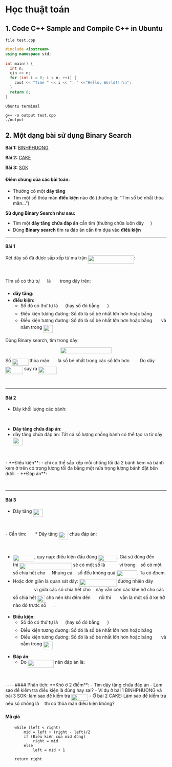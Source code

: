 # Học thuật toán

## 1. Code C++ Sample and Compile C++ in Ubuntu

```file test.cpp```

```C++
#include <iostream>
using namespace std;
 
int main() {
  int n;
  cin >> n;
  for (int i = 0; i < n; ++i) {
    cout << "Time " << i << ": " <<"Hello, World!!!\n";
  }
  return 0;
}
```

```Ubuntu terminal```
```console
g++ -o output test.cpp
./output
```

## 2. Một dạng bài sử dụng Binary Search
**Bài 1:** [BINHPHUONG](https://v2.bigocoder.com/courses/45/lectures/598/problems/1125?view=statement)

**Bài 2:** [CAKE](https://v2.bigocoder.com/courses/45/lectures/598/problems/1126?view=statement)

**Bài 3:** [SOK](https://v2.bigocoder.com/courses/45/lectures/598/problems/1127?view=statement)

#### Điểm chung của các bài toán:
  - Thường có một **dãy tăng** <img src="svgs/6512cbd0d448700a036bf3a691c37acc.svg?invert_in_darkmode" align=middle width=16.81517804999999pt height=14.15524440000002pt/>
  - Tìm một số thỏa mãn **điều kiện** nào đó (thường là: "Tìm số bé nhất thỏa mãn...")

  **Sử dụng Binary Search như sau:**
  - Tìm một **dãy tăng chứa đáp án** cần tìm (thường chứa luôn dãy <img src="svgs/6512cbd0d448700a036bf3a691c37acc.svg?invert_in_darkmode" align=middle width=16.81517804999999pt height=14.15524440000002pt/>)
  - Dùng **Binary search** tìm ra đáp án cần tìm dựa vào **điêù kiện**
---

#### Bài 1


Xét dãy số  đã được sắp xếp từ ma trận <img src="svgs/cd5544558e1b8fda2122c6528964588d.svg?invert_in_darkmode" align=middle width=143.73913949999996pt height=26.76175259999998pt/>:

<p align="center"><img src="svgs/1a7225afdae8c5382a16b927db7f28e3.svg?invert_in_darkmode" align=middle width=294.34931129999995pt height=16.438356pt/></p>

Tìm số có thứ tự <img src="svgs/d6328eaebbcd5c358f426dbea4bdbf70.svg?invert_in_darkmode" align=middle width=15.13700594999999pt height=22.465723500000017pt/> là <img src="svgs/18388dd958853045e13e838cb9076390.svg?invert_in_darkmode" align=middle width=20.54082194999999pt height=14.15524440000002pt/> trong dãy trên:

- **dãy tăng:** <img src="svgs/6512cbd0d448700a036bf3a691c37acc.svg?invert_in_darkmode" align=middle width=16.81517804999999pt height=14.15524440000002pt/>
- **điều kiện:** 
  - Số đó có thứ tự là <img src="svgs/d6328eaebbcd5c358f426dbea4bdbf70.svg?invert_in_darkmode" align=middle width=15.13700594999999pt height=22.465723500000017pt/> (hay số đó bằng <img src="svgs/18388dd958853045e13e838cb9076390.svg?invert_in_darkmode" align=middle width=20.54082194999999pt height=14.15524440000002pt/>)
  - Điều kiện tương đương: Số đó là số bé nhất lớn hơn hoặc bằng <img src="svgs/18388dd958853045e13e838cb9076390.svg?invert_in_darkmode" align=middle width=20.54082194999999pt height=14.15524440000002pt/>
  - Điều kiện tương đương: Số đó là số bé nhất lớn hơn hoặc bằng <img src="svgs/18388dd958853045e13e838cb9076390.svg?invert_in_darkmode" align=middle width=20.54082194999999pt height=14.15524440000002pt/> và nằm trong <img src="svgs/ece3cbfa82d027419eb51dc4e8505433.svg?invert_in_darkmode" align=middle width=28.78816874999999pt height=24.65753399999998pt/>



Dùng Binary search, tìm trong dãy: <p align="center"><img src="svgs/d7f9432e75e2f552763a7ef224f991b3.svg?invert_in_darkmode" align=middle width=160.61457719999999pt height=18.312383099999998pt/></p>

Số <img src="svgs/9c9fdc4c2227dafa78a577c8cc554cd9.svg?invert_in_darkmode" align=middle width=50.180624999999985pt height=22.831056599999986pt/> thỏa mãn: <img src="svgs/cbfb1b2a33b28eab8a3e59464768e810.svg?invert_in_darkmode" align=middle width=14.908688849999992pt height=22.465723500000017pt/> là số bé nhất trong các số lớn hơn <img src="svgs/18388dd958853045e13e838cb9076390.svg?invert_in_darkmode" align=middle width=20.54082194999999pt height=14.15524440000002pt/>. Do dãy <img src="svgs/f9d4c35781241262224c794779ff37d6.svg?invert_in_darkmode" align=middle width=54.73554239999999pt height=22.831056599999986pt/> suy ra <img src="svgs/68d2bebcd562b4ae5c84ad7e7ccb71e2.svg?invert_in_darkmode" align=middle width=57.36711914999999pt height=22.465723500000017pt/>

<p align="center"><img src="svgs/48ba87be7ded0954b4c732b8959c3094.svg?invert_in_darkmode" align=middle width=228.59061059999996pt height=16.438356pt/></p>

---
#### Bài 2
- Dãy khối lượng các bánh:
  <p align="center"><img src="svgs/41f1d2792f0c83c512dcaa84b65f35e1.svg?invert_in_darkmode" align=middle width=136.89888135pt height=16.438356pt/></p>
- **Dãy tăng chứa đáp án**:
- dãy tăng chứa đáp án: Tất cả số lượng chồng bánh có thể tạo ra từ dãy <img src="svgs/bb3344fd34b5b34a751f89fb77f742aa.svg?invert_in_darkmode" align=middle width=30.422525099999987pt height=24.65753399999998pt/>
<p align="center"><img src="svgs/162ab714633198aea435b93f73697f2e.svg?invert_in_darkmode" align=middle width=201.98992275pt height=16.438356pt/></p>
- **Điều kiện**: 
  - chỉ có thể sắp xếp mỗi chồng tối đa 2 bánh kem và bánh kem ở trên có trọng lượng tối đa bằng một nửa trọng lượng bánh đặt bên dưới.
- **Đáp án**:

<p align="center"><img src="svgs/fb153135178e5fc41d03ede4adb32f4c.svg?invert_in_darkmode" align=middle width=600.02976165pt height=16.438356pt/></p>

----
#### Bài 3
* Dãy tăng <img src="svgs/bb3344fd34b5b34a751f89fb77f742aa.svg?invert_in_darkmode" align=middle width=30.422525099999987pt height=24.65753399999998pt/>
<p align="center"><img src="svgs/7cad805ab0c9a5403b563973b9f529c6.svg?invert_in_darkmode" align=middle width=278.82421875pt height=16.438356pt/></p>
  - Cần tìm: <img src="svgs/18388dd958853045e13e838cb9076390.svg?invert_in_darkmode" align=middle width=20.54082194999999pt height=14.15524440000002pt/>
* Dãy tăng <img src="svgs/ece3cbfa82d027419eb51dc4e8505433.svg?invert_in_darkmode" align=middle width=28.78816874999999pt height=24.65753399999998pt/> chứa đáp án:
<p align="center"><img src="svgs/c561793fa59f0d6999b3ca5ae0924117.svg?invert_in_darkmode" align=middle width=172.69203105pt height=16.438356pt/></p>

  - <img src="svgs/308767f0a0dda0449f3a3930114211e5.svg?invert_in_darkmode" align=middle width=66.63658319999999pt height=22.465723500000017pt/>, quy nạp: điều kiện đầu đúng <img src="svgs/d24558f0e461d42d989742e64f621286.svg?invert_in_darkmode" align=middle width=58.985887949999984pt height=21.18721440000001pt/>. Giả sử đúng đến <img src="svgs/d6328eaebbcd5c358f426dbea4bdbf70.svg?invert_in_darkmode" align=middle width=15.13700594999999pt height=22.465723500000017pt/> thì <img src="svgs/533c0b4a311b7acb252730eb512d6da4.svg?invert_in_darkmode" align=middle width=163.63117649999998pt height=21.18721440000001pt/> sẽ có một số là <img src="svgs/fcc50933a875b396d5cf8605857fa5db.svg?invert_in_darkmode" align=middle width=37.18474154999999pt height=14.15524440000002pt/> vì trong <img src="svgs/5dc642f297e291cfdde8982599601d7e.svg?invert_in_darkmode" align=middle width=8.219209349999991pt height=21.18721440000001pt/> số có một số chia hết cho <img src="svgs/5dc642f297e291cfdde8982599601d7e.svg?invert_in_darkmode" align=middle width=8.219209349999991pt height=21.18721440000001pt/>. Nhưng cả <img src="svgs/5dc642f297e291cfdde8982599601d7e.svg?invert_in_darkmode" align=middle width=8.219209349999991pt height=21.18721440000001pt/> số đều không quá <img src="svgs/f1b92acfd1155bc606b904ea6455c43b.svg?invert_in_darkmode" align=middle width=64.45204259999998pt height=24.65753399999998pt/>. Ta có đpcm.
  - Hoặc đơn giản là quan sát dãy: <img src="svgs/2c329f4ccb56d63dd5a078bfdcebe413.svg?invert_in_darkmode" align=middle width=115.60497959999998pt height=24.65753399999998pt/> đương nhiên dãy <img src="svgs/adee21fad675f83c06223fa42e6022a4.svg?invert_in_darkmode" align=middle width=62.245839149999995pt height=17.723762100000005pt/> vì giữa các số chia hết cho <img src="svgs/5dc642f297e291cfdde8982599601d7e.svg?invert_in_darkmode" align=middle width=8.219209349999991pt height=21.18721440000001pt/> này vẫn còn các khe hở cho các số chia hết <img src="svgs/a37833a5494dbc3407c97f8d3239d766.svg?invert_in_darkmode" align=middle width=23.744301899999993pt height=21.18721440000001pt/> cho nên khi đếm đến <img src="svgs/e174358fb892b6a64d40bb2a8cada9a4.svg?invert_in_darkmode" align=middle width=18.965471249999986pt height=14.15524440000002pt/> rồi thì <img src="svgs/18388dd958853045e13e838cb9076390.svg?invert_in_darkmode" align=middle width=20.54082194999999pt height=14.15524440000002pt/> vẫn là một số ở ke hở nào đó trước số <img src="svgs/e174358fb892b6a64d40bb2a8cada9a4.svg?invert_in_darkmode" align=middle width=18.965471249999986pt height=14.15524440000002pt/>.

* **Điều kiện**:
  - Số đó có thứ tự là <img src="svgs/d6328eaebbcd5c358f426dbea4bdbf70.svg?invert_in_darkmode" align=middle width=15.13700594999999pt height=22.465723500000017pt/> (hay số đó bằng <img src="svgs/18388dd958853045e13e838cb9076390.svg?invert_in_darkmode" align=middle width=20.54082194999999pt height=14.15524440000002pt/>)
  - Điều kiện tương đương: Số đó là số bé nhất lớn hơn hoặc bằng <img src="svgs/18388dd958853045e13e838cb9076390.svg?invert_in_darkmode" align=middle width=20.54082194999999pt height=14.15524440000002pt/>
  - Điều kiện tương đương: Số đó là số bé nhất lớn hơn hoặc bằng <img src="svgs/18388dd958853045e13e838cb9076390.svg?invert_in_darkmode" align=middle width=20.54082194999999pt height=14.15524440000002pt/> và nằm trong <img src="svgs/ece3cbfa82d027419eb51dc4e8505433.svg?invert_in_darkmode" align=middle width=28.78816874999999pt height=24.65753399999998pt/>

- **Đáp án**:
  - Do <img src="svgs/68af6b41938000900ac651c4ed8cff31.svg?invert_in_darkmode" align=middle width=81.12832364999998pt height=24.65753399999998pt/> nên đáp án là:
<p align="center"><img src="svgs/48ba87be7ded0954b4c732b8959c3094.svg?invert_in_darkmode" align=middle width=228.59061059999996pt height=16.438356pt/></p>
----
#### Phân tích:
**Khó ở 2 điểm**:
- Tìm dãy tăng chứa đáp án
- Làm sao để kiểm tra điều kiện là đúng hay sai?
  - Ví dụ ở bài 1 BINHPHUONG và bài 3 SOK: làm sao để kiểm tra <img src="svgs/d9162e040b2e7a5c73dcea8df05f231f.svg?invert_in_darkmode" align=middle width=51.85343954999998pt height=20.908638300000003pt/>
  - Ở bài 2 CAKE: Làm sao để kiểm tra nếu số chồng là <img src="svgs/332cc365a4987aacce0ead01b8bdcc0b.svg?invert_in_darkmode" align=middle width=9.39498779999999pt height=14.15524440000002pt/> thì có thỏa mãn điều kiện không?
  
#### Mã giả

```
    while (left < right)
        mid = left + (right - left)/2
        if (Điều kiện của mid đúng)
            right = mid
        else
            left = mid + 1

    return right
```

















